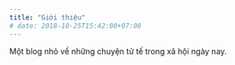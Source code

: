 ```yaml
---
title: "Giới thiệu"
# date: 2018-10-25T15:42:00+07:00
---
```


Một blog nhỏ về những chuyện tử tế trong xã hội ngày nay.